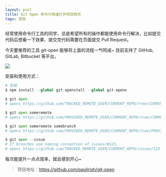 ```yaml
---
layout: post
title: Git Open 命令行快速打开项目网页
tags: 其他
---
```


经常使用命令行工具的同学，总是希望所有的操作都能使用命令行解决，比如提交代码后想看一下效果、提交完代码需要在页面提交 Pull Request。

今天要推荐的工具 git-open 能够将上面的流程一气呵成~ 目前支持了 GitHub, GitLab, Bitbucket 等平台。

![](https://user-images.githubusercontent.com/39191/33507513-f60041ae-d6a9-11e7-985c-ab296d6a5b0f.gif)

安装和使用方式：
```python
# 安装
$ npm install --global git-openstall --global git-openn

$ git open
# opens https://github.com/TRACKED_REMOTE_USER/CURRENT_REPO/tree/CURRENT_BRANCH

$ git open someremote
# opens https://github.com/PROVIDED_REMOTE_USER/CURRENT_REPO/tree/CURRENT_BRANCH

$ git open someremote somebranch
# opens https://github.com/PROVIDED_REMOTE_USER/CURRENT_REPO/tree/PROVIDED_BRANCH

$ git open --issue
# If branches use naming convention of issues/#123,
# opens https://github.com/TRACKED_REMOTE_USER/CURRENT_REPO/issues/123
```
每次能提升一点点效率，就会感到开心~

> 项目地址：https://github.com/paulirish/git-open
